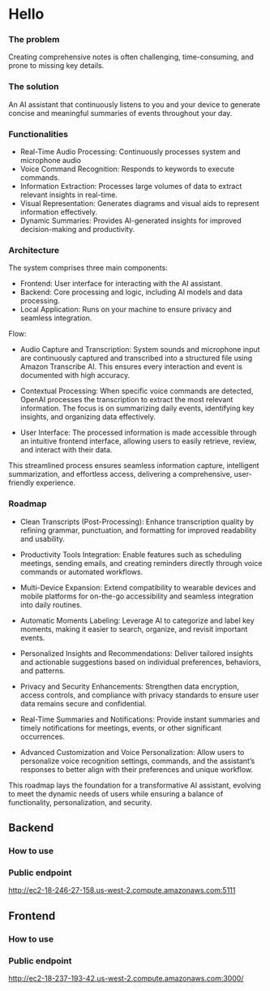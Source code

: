 # Hello 

### The problem

Creating comprehensive notes is often challenging, time-consuming, and prone to missing key details.

### The solution

An AI assistant that continuously listens to you and your device to generate concise and meaningful summaries of events throughout your day.

### Functionalities

- Real-Time Audio Processing: Continuously processes system and microphone audio
- Voice Command Recognition: Responds to keywords to execute commands.
- Information Extraction: Processes large volumes of data to extract relevant insights in real-time.
- Visual Representation: Generates diagrams and visual aids to represent information effectively.
- Dynamic Summaries: Provides AI-generated insights for improved decision-making and productivity.

### Architecture

The system comprises three main components:

- Frontend: User interface for interacting with the AI assistant.
- Backend: Core processing and logic, including AI models and data processing.
- Local Application: Runs on your machine to ensure privacy and seamless integration.

Flow:
 - Audio Capture and Transcription: System sounds and microphone input are continuously captured and transcribed into a structured file using Amazon Transcribe AI. This ensures every interaction and event is documented with high accuracy.

 - Contextual Processing: When specific voice commands are detected, OpenAI processes the transcription to extract the most relevant information. The focus is on summarizing daily events, identifying key insights, and organizing data effectively.

- User Interface: The processed information is made accessible through an intuitive frontend interface, allowing users to easily retrieve, review, and interact with their data.

This streamlined process ensures seamless information capture, intelligent summarization, and effortless access, delivering a comprehensive, user-friendly experience.


### Roadmap

- Clean Transcripts (Post-Processing): Enhance transcription quality by refining grammar, punctuation, and formatting for improved readability and usability.

- Productivity Tools Integration: Enable features such as scheduling meetings, sending emails, and creating reminders directly through voice commands or automated workflows.

- Multi-Device Expansion: Extend compatibility to wearable devices and mobile platforms for on-the-go accessibility and seamless integration into daily routines.

- Automatic Moments Labeling: Leverage AI to categorize and label key moments, making it easier to search, organize, and revisit important events.

- Personalized Insights and Recommendations: Deliver tailored insights and actionable suggestions based on individual preferences, behaviors, and patterns.

- Privacy and Security Enhancements: Strengthen data encryption, access controls, and compliance with privacy standards to ensure user data remains secure and confidential.

- Real-Time Summaries and Notifications: Provide instant summaries and timely notifications for meetings, events, or other significant occurrences.

- Advanced Customization and Voice Personalization: Allow users to personalize voice recognition settings, commands, and the assistant’s responses to better align with their preferences and unique workflow.

This roadmap lays the foundation for a transformative AI assistant, evolving to meet the dynamic needs of users while ensuring a balance of functionality, personalization, and security.


## Backend


### How to use




### Public endpoint

http://ec2-18-246-27-158.us-west-2.compute.amazonaws.com:5111



## Frontend

### How to use



### Public endpoint

http://ec2-18-237-193-42.us-west-2.compute.amazonaws.com:3000/